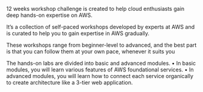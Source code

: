 12 weeks workshop challenge is created to help cloud enthusiasts gain deep hands-on expertise on AWS.

It’s a collection of self-paced workshops developed by experts at AWS and is curated to help you to gain expertise in AWS gradually.

These workshops range from beginner-level to advanced, and the best part is that you can follow them at your own pace, whenever it suits you

The hands-on labs are divided into basic and advanced modules.
• In basic modules, you will learn various features of AWS foundational services.
• In advanced modules, you will learn how to connect each service organically to create architecture like a 3-tier web application.


